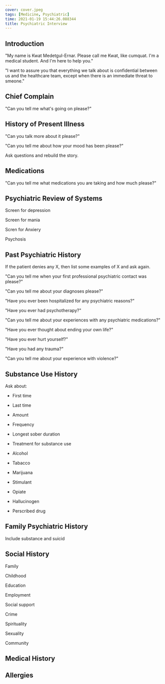 ```yaml
---
cover: cover.jpeg
tags: [Medicine, Psychiatric]
time: 2021-01-19 15:44:26.088344
title: Psychiatric Interview
---
```


## Introduction

"My name is Kwat Medetgul-Ernar. Please call me Kwat, like cumquat. I'm a medical student. And I'm here to help you."

"I want to assure you that everything we talk about is confidential between us and the healthcare team, except when there is an immediate threat to smeone."

## Chief Complain

"Can you tell me what's going on please?"

## History of Present Illness

"Can you talk more about it please?"

"Can you tell me about how your mood has been please?"

Ask questions and rebuild the story.

## Medications

"Can you tell me what medications you are taking and how much please?"

## Psychiatric Review of Systems

Screen for depression

Screen for mania

Scren for Anxiery

Psychosis

## Past Psychiatric History

If the patient denies any X, then list some examples of X and ask again.

"Can you tell me when your first professional psychiatric contact was please?"

"Can you tell me about your diagnoses please?"

"Have you ever been hospitalized for any psychiatric reasons?"

"Have you ever had psychotherapy?"

"Can you tell me about your experiences with any psychiatric medications?"

"Have you ever thought about ending your own life?"

"Have you ever hurt yourself?"

"Have you had any trauma?"

"Can you tell me about your experience with violence?"

## Substance Use History

Ask about:

- First time
- Last time
- Amount
- Frequency
- Longest sober duration
- Treatment for substance use

- Alcohol
- Tabacco
- Marijuana
- Stimulant
- Opiate
- Hallucinogen
- Perscribed drug

## Family Psychiatric History

Include substance and suicid

## Social History

Family

Childhood

Education

Employment

Social support

Crime

Spirituality

Sexuality

Community

## Medical History

## Allergies
